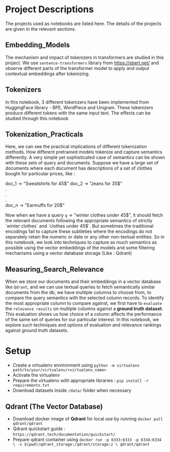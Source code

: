 # Project Descriptions
The projects used as notebooks are listed here. The details of the projects are given in the relevant sections.

## Embedding_Models
The mechanism and impact of tokenizers in transformers are studied in this project. We use `sentence-transformers` library from https://sbert.net/
and observe different parts of the transformer model to apply and output contextual embeddings after tokenizing.

## Tokenizers
In this notebook, 3 different tokenizers have been implemented from HuggingFace library - BPE, WordPiece and Unigram. These tokenizers produce different tokens with the same input text. The effects can be studied through this notebook

## Tokenization_Practicals
Here, we can see the practical implications of different tokenization methods. How different pretrained models tokenize and capture semantics differently. A very simple yet sophisticated case of 
semantics can be shown with these sets of query and documents. Suppose we have a large set of documents where each document has descriptions of a set of clothes bought for particular prices, like :  
  
doc_1 -> "Sweatshirts for 45$"  
doc_2 -> "Jeans for 35$"  
		.  
		.  
		.  
doc_n -> "Earmuffs for 20$"  
  
Now when we have a query `q` -> "winter clothes under 45$", it should fetch the relevant documents following the appropriate semantics of strictly `winter clothes` and `clothes under 45$`. 
But sometimes the traditional encodings fail to capture these subtleties where the encodings do not separately retain the numeric or date or any other non-textual entities. So in this notebook, we look into 
techniques to capture as much semantics as possible using the vector embeddings of the models and some filtering mechanisms using a vector database storage (Like : Qdrant)

## Measuring_Search_Relevance

When we store our documents and their embeddings in a vector database like `Qdrant`, and we can use textual queries to fetch semantically similar documents from the db, we have multiple columns to choose from, to compare
the query semantics with the selected column records. To identify the most appropriate column to compare against, we first have to `evaluate` the `relevance results` on multiple columns against a **ground truth dataset**. This evaluation 
shows us how choice of a column affects the performance of the same set of queries for our particular interest. In this notebook, we explore such techniques and options of evaluation and relevance rankings against ground truth datasets.


# Setup

- Create a virtualenv environment using `python -m virtualenv path/to/your/virtualenv/<virtualenv_name>`
- Activate the virtualenv
- Prepare the virtualenv with appropriate libraries : `pip install -r requirements.txt`
- Download datasets inside `/data/` folder when necessary

## Qdrant (The Vector Database)

- Download docker image of **Qdrant** for local use by running `docker pull qdrant/qdrant`
- Qdrant quickstart guide : `https://qdrant.tech/documentation/quickstart/`
- Prepare qdrant container using 
`docker run -p 6333:6333 -p 6334:6334 \
    -v $(pwd)/qdrant_storage:/qdrant/storage:z \
    qdrant/qdrant`